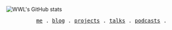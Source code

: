 ![WWL's GitHub stats](https://github-readme-stats.vercel.app/api?username=ads4069)
<p align="center">
  <samp>
    <a href="https://ads4069.netlify.app/">me</a> .
    <a href="https://ads4069.netlify.app/posts">blog</a> .
    <a href="https://ads4069.netlify.app/projects">projects</a> .
    <a href="https://ads4069.netlify.app/talks">talks</a> .
    <a href="https://ads4069.netlify.app/podcasts">podcasts</a> .
  </samp>
</p>

